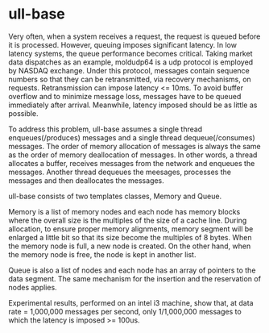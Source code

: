 # ull-base

Very often, when a system receives a request, the request is queued before it is processed. However, queuing imposes significant latency. In low latency systems, the queue performance becomes critical. Taking market data dispatches as an example, moldudp64 is a udp protocol is employed by NASDAQ exchange. Under this protocol, messages contain sequence numbers so that they can be retransmitted, via recovery mechanisms, on requests. Retransmission can impose latency <= 10ms. To avoid buffer overflow and to minimize message loss, messages have to be queued immediately after arrival. Meanwhile, latency imposed should be as little as possible.

To address this problem, ull-base assumes a single thread enqueues(/produces) messages and a single thread dequeue(/consumes) messages. The order of memory allocation of messages is always the same as the order of memory deallocation of messages. In other words, a thread allocates a buffer, receives messages from the network and enqueues the messages. Another thread dequeues the meesages, processes the messages and then deallocates the messages.

ull-base consists of two templates classes, Memory and Queue.

Memory is a list of memory nodes and each node has memory blocks where the overall size is the multiples of the size of a cache line. During allocation, to ensure proper memory alignments, memory segment will be enlarged a little bit so that its size become the multiples of 8 bytes. When the memory node is full, a new node is created. On the other hand, when the memory node is free, the node is kept in another list.

Queue is also a list of nodes and each node has an array of pointers to the data segment. The same mechanism for the insertion and the reservation of nodes applies.

Experimental results, performed on an intel i3 machine, show that, at data rate = 1,000,000 messages per second, only 1/1,000,000 messages to which the latency is imposed >= 100us. 
